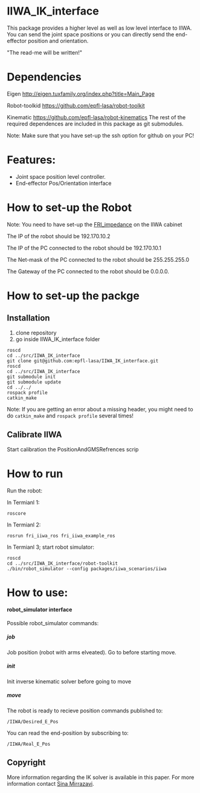 # IIWA_IK_interface
This package provides a higher level as well as low level interface to IIWA. You can send the joint space positions or you can directly send the end-effector position and orientation.

"The read-me will be written!"
#  Dependencies
Eigen http://eigen.tuxfamily.org/index.php?title=Main_Page

Robot-toolkid https://github.com/epfl-lasa/robot-toolkit

Kinematic https://github.com/epfl-lasa/robot-kinematics
The rest of the required dependences are included in this package as git submodules.  

Note: Make sure that you have set-up the ssh option for github on your PC!

# Features:

- Joint space position level controller. 
- End-effector Pos/Orientation interface

# How to set-up the Robot

Note: You need to have set-up the [FRI_impedance](https://github.com/epfl-lasa/fri-iiwa-interface/blob/2dc70fee17f1740d4c5f7ab9a3f342e6c6d11ffe/FRI_Java_examples/FRI_Impdance.java) on the IIWA cabinet

The IP of the robot should be 192.170.10.2

The IP of the PC connected to the robot should be 192.170.10.1

The Net-mask of the PC connected to the robot should be 255.255.255.0

The Gateway of the PC connected to the robot should be 0.0.0.0.

# How to set-up the packge

## Installation
1. clone repository 
2. go inside IIWA_IK_interface folder
```
roscd 
cd ../src/IIWA_IK_interface
git clone git@github.com:epfl-lasa/IIWA_IK_interface.git
roscd
cd ../src/IIWA_IK_interface
git submodule init
git submodule update
cd ../../
rospack profile
catkin_make
```
Note: If you are getting an error about a missing header, you might need to do ```catkin_make``` and ```rospack profile``` several times!

## Calibrate IIWA
Start calibration the PositionAndGMSRefrences scrip

# How to run

Run the robot:

In Termianl 1:
```
roscore
```
In Termianl 2:
```
rosrun fri_iiwa_ros fri_iiwa_example_ros
```
In Termianl 3; start robot simulator:
```
roscd
cd ../src/IIWA_IK_interface/robot-toolkit
./bin/robot_simulator --config packages/iiwa_scenarios/iiwa
```

# How to use:

#### robot_simulator interface
Possible robot_simulator commands:

##### job
Job position (robot with arms elveated). Go to before starting move.

##### init
Init inverse kinematic solver before going to move

##### move
The robot is ready to recieve position commands published to:
```
/IIWA/Desired_E_Pos
```
You can read the end-position by subscribing to:
```
/IIWA/Real_E_Pos
```

## Copyright
More information regarding the IK solver is available in this paper. 
For more information contact [Sina Mirrazavi](http://lasa.epfl.ch/people/member.php?SCIPER=233855).


